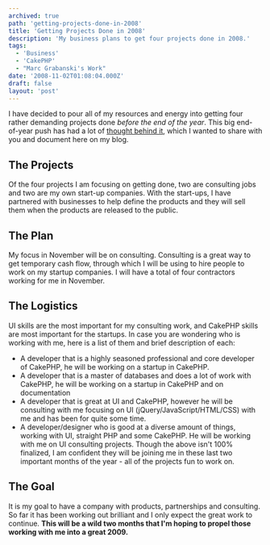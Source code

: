 ```yaml
---
archived: true
path: 'getting-projects-done-in-2008'
title: 'Getting Projects Done in 2008'
description: 'My business plans to get four projects done in 2008.'
tags:
  - 'Business'
  - 'CakePHP'
  - "Marc Grabanski's Work"
date: '2008-11-02T01:08:04.000Z'
draft: false
layout: 'post'
---
```


I have decided to pour all of my resources and energy into getting four rather demanding projects done _before the end of the year_. This big end-of-year push has had a lot of [thought behind it](http://twitter.com/1Marc/status/964005935), which I wanted to share with you and document here on my blog.

## The Projects

Of the four projects I am focusing on getting done, two are consulting jobs and two are my own start-up companies. With the start-ups, I have partnered with businesses to help define the products and they will sell them when the products are released to the public.

## The Plan

My focus in November will be on consulting. Consulting is a great way to get temporary cash flow, through which I will be using to hire people to work on my startup companies. I will have a total of four contractors working for me in November.

## The Logistics

UI skills are the most important for my consulting work, and CakePHP skills are most important for the startups. In case you are wondering who is working with me, here is a list of them and brief description of each:

- A developer that is a highly seasoned professional and core developer of CakePHP, he will be working on a startup in CakePHP.
- A developer that is a master of databases and does a lot of work with CakePHP, he will be working on a startup in CakePHP and on documentation
- A developer that is great at UI and CakePHP, however he will be consulting with me focusing on UI (jQuery/JavaScript/HTML/CSS) with me and has been for quite some time.
- A developer/designer who is good at a diverse amount of things, working with UI, straight PHP and some CakePHP. He will be working with me on UI consulting projects. Though the above isn't 100% finalized, I am confident they will be joining me in these last two important months of the year - all of the projects fun to work on.

## The Goal

It is my goal to have a company with products, partnerships and consulting. So far it has been working out brilliant and I only expect the great work to continue. **This will be a wild two months that I'm hoping to propel those working with me into a great 2009.**
